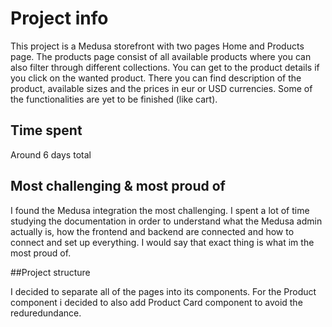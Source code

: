 # Project info
This project is a Medusa storefront with two pages Home and Products page. The products page consist of all available products where you can also filter through different collections. You can get to the product details if you click on the wanted product. There you can find description of the product, available sizes and the prices in eur or USD currencies. Some of the functionalities are yet to be finished (like cart).

## Time spent

Around 6 days total

## Most challenging & most proud of

I found the Medusa integration the most challenging. I spent a lot of time studying the documentation in order to understand what the Medusa admin actually is, how the frontend and backend are connected and how to connect and set up everything. I would say that exact thing is what im the most proud of. 

##Project structure

I decided to separate all of the pages into its components. For the Product component i decided to also add Product Card component to avoid the reduredundance. 
